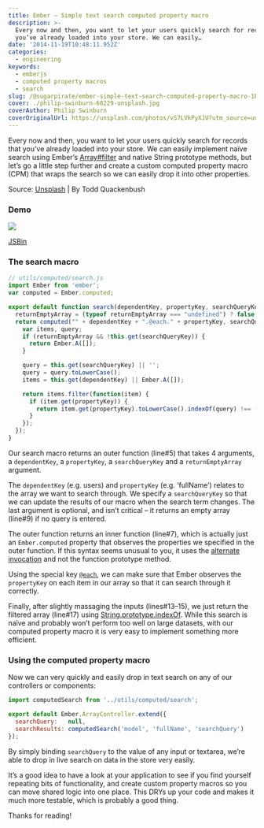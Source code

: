 ```yaml
---
title: Ember – Simple text search computed property macro
description: >-
  Every now and then, you want to let your users quickly search for records that
  you’ve already loaded into your store. We can easily…
date: '2014-11-19T10:48:11.952Z'
categories:
  - engineering
keywords:
  - emberjs
  - computed property macros
  - search
slug: /@sugarpirate/ember-simple-text-search-computed-property-macro-1b7ca6a25ad2
cover: ./philip-swinburn-60229-unsplash.jpg
coverAuthor: Philip Swinburn
coverOriginalUrl: https://unsplash.com/photos/vS7LVkPyXJU?utm_source=unsplash&utm_medium=referral&utm_content=creditCopyText
---
```


Every now and then, you want to let your users quickly search for records that you’ve already loaded into your store. We can easily implement naïve search using Ember’s [Array#filter](http://emberjs.com/api/classes/Ember.Array.html#method_filter) and native String prototype methods, but let’s go a little step further and create a custom computed property macro (CPM) that wraps the search so we can easily drop it into other properties.

Source: [Unsplash](https://unsplash.com/photos/IClZBVw5W5A/) | By Todd Quackenbush

### Demo

![](https://cdn-images-1.medium.com/max/800/1*LObyCCcVsFUPWE5VJ5gAwg.gif)

[JSBin](http://emberjs.jsbin.com/piyoba/1/edit?html,js,output)

### The search macro

```js
// utils/computed/search.js
import Ember from 'ember';
var computed = Ember.computed;

export default function search(dependentKey, propertyKey, searchQueryKey, returnEmptyArray) {
  returnEmptyArray = (typeof returnEmptyArray === "undefined") ? false : returnEmptyArray;
  return computed("" + dependentKey + ".@each." + propertyKey, searchQueryKey, function() {
    var items, query;
    if (returnEmptyArray && !this.get(searchQueryKey)) {
      return Ember.A([]);
    }

    query = this.get(searchQueryKey) || '';
    query = query.toLowerCase();
    items = this.get(dependentKey) || Ember.A([]);

    return items.filter(function(item) {
      if (item.get(propertyKey)) {
        return item.get(propertyKey).toLowerCase().indexOf(query) !== -1;
      }
    });
  });
}
```

Our search macro returns an outer function (line#5) that takes 4 arguments, a `dependentKey`,  a `propertyKey`,  a `searchQueryKey` and a `returnEmptyArray` argument.

The `dependentKey` (e.g. users)  and `propertyKey` (e.g. ‘fullName’)  relates to the array we want to search through. We specify a `searchQueryKey` so that we can update the results of our macro when the search term changes. The last argument is optional, and isn’t critical – it returns an empty array (line#9) if no query is entered.

The outer function returns an inner function (line#7), which is actually just an `Ember.computed` property that observes the properties we specified in the outer function. If this syntax seems unusual to you, it uses the [alternate invocation](http://emberjs.com/guides/object-model/computed-properties/#toc_alternate-invocation) and not the function prototype method.

Using the special key [`@each`](http://emberjs.com/guides/object-model/computed-properties-and-aggregate-data/), we can make sure that Ember observes the `propertyKey` on each item in our array so that it can search through it correctly.

Finally, after slightly massaging the inputs (lines#13–15), we just return the filtered array (line#17) using [String.prototype.indexOf](https://developer.mozilla.org/en-US/docs/Web/JavaScript/Reference/Global_Objects/String/indexOf). While this search is naïve and probably won’t perform too well on large datasets, with our computed property macro it is very easy to implement something more efficient.

### Using the computed property macro

Now we can very quickly and easily drop in text search on any of our controllers or components:

```js
import computedSearch from '../utils/computed/search';

export default Ember.ArrayController.extend({
  searchQuery:   null,
  searchResults: computedSearch('model', 'fullName', 'searchQuery')
});
```

By simply binding `searchQuery` to the value of any input or textarea, we’re able to drop in live search on data in the store very easily.

It’s a good idea to have a look at your application to see if you find yourself repeating bits of functionality, and create custom property macros so you can move shared logic into one place. This DRYs up your code and makes it much more testable, which is probably a good thing.

Thanks for reading!